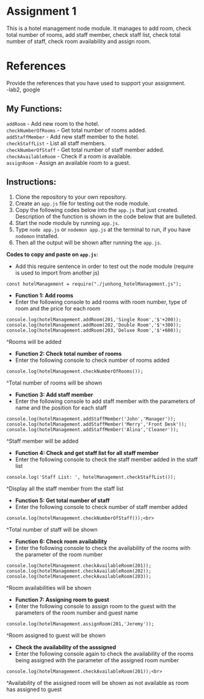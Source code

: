 # Assignment 1

This is a hotel management node module. It manages to add room, check total number of rooms, add staff member, check staff list, check total number of staff, check room availability and assign room.

# References

Provide the references that you have used to support your assignment.<br>
-lab2, google<br>

## **My Functions:**<br>

`addRoom` - Add new room to the hotel. <br>
`checkNumberOfRooms` - Get total number of rooms added.<br>
`addStaffMember` - Add new staff member to the hotel.<br>
`checkStaffList` - List all staff members.<br>
`checkNumberOfStaff` - Get total number of staff member added.<br>
`checkAvailableRoom` - Check if a room is available.<br>
`assignRoom` - Assign an available room to a guest. <br>

## **Instructions:**<br>

1. Clone the repository to your own repository.<br>
2. Create an `app.js` file for testing out the node module.<br>
3. Copy the following codes below into the `app.js` that just created. Description of the function is shown in the code below that are bulleted. <br>
4. Start the node module by running `app.js`.<br>
5. Type `node app.js` or `nodemon app.js` at the terminal to run, if you have `nodemon` installed.<br>
6. Then all the output will be shown after running the `app.js`.<br>

**Codes to copy and paste on `app.js`:**<br>

- Add this require sentence in order to test out the node module (require is used to import from another js) <br>

```
const hotelManagement = require("./junhong_hotelManagement.js");
```

- **Function 1: Add rooms**<br>
- Enter the following console to add rooms with room
  number, type of room and the price for each room<br>

```
console.log(hotelManagement.addRoom(201,'Single Room','$'+200));
console.log(hotelManagement.addRoom(202,'Double Room','$'+300));
console.log(hotelManagement.addRoom(203,'Deluxe Room','$'+600));
```

^Rooms will be added

- **Function 2: Check total number of rooms**<br>
- Enter the following console to check number of rooms added <br>

```
console.log(hotelManagement.checkNumberOfRooms());
```

^Total number of rooms will be shown

- **Function 3: Add staff member**<br>
- Enter the following console to add staff member with the parameters of name and the position for each staff<br>

```
console.log(hotelManagement.addStaffMember('John','Manager'));
console.log(hotelManagement.addStaffMember('Merry','Front Desk'));
console.log(hotelManagement.addStaffMember('Alina','Cleaner'));
```

^Staff member will be added

- **Function 4: Check and get staff list for all staff member**<br>
- Enter the following console to check the staff member added in the staff list<br>

```
console.log('Staff List: ', hotelManagement.checkStaffList());
```

^Display all the staff member from the staff list

- **Function 5: Get total number of staff**<br>
- Enter the following console to check number of staff member added<br>

```
console.log(hotelManagement.checkNumberOfStaff());<br>
```

^Total number of staff will be shown

- **Function 6: Check room availability** <br>
- Enter the following console to check the availability of the rooms with the parameter of the room number<br>

```
console.log(hotelManagement.checkAvailableRoom(201));
console.log(hotelManagement.checkAvailableRoom(202));
console.log(hotelManagement.checkAvailableRoom(203));
```

^Room availabilities will be shown

- **Function 7: Assigning room to guest**<br>
- Enter the following console to assign room to the guest with the parameters of the room number and guest name<br>

```
console.log(hotelManagement.assignRoom(201,'Jeremy'));
```

^Room assigned to guest will be shown

- **Check the availability of the asssigned** <br>
- Enter the following console again to check the availability of the rooms being assigned with the parameter of the assigned room number<br>

```
console.log(hotelManagement.checkAvailableRoom(201));<br>
```

^Availability of the assigned room will be shown as not available as room has assigned to guest
